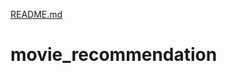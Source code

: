 [README.md](https://github.com/NadeemAkhtar1947/movie_recommendation/files/12456661/README.md)
# movie_recommendation
